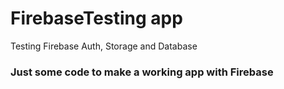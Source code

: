 # FirebaseTesting app
Testing Firebase Auth, Storage and Database

### Just some code to make a working app with Firebase
